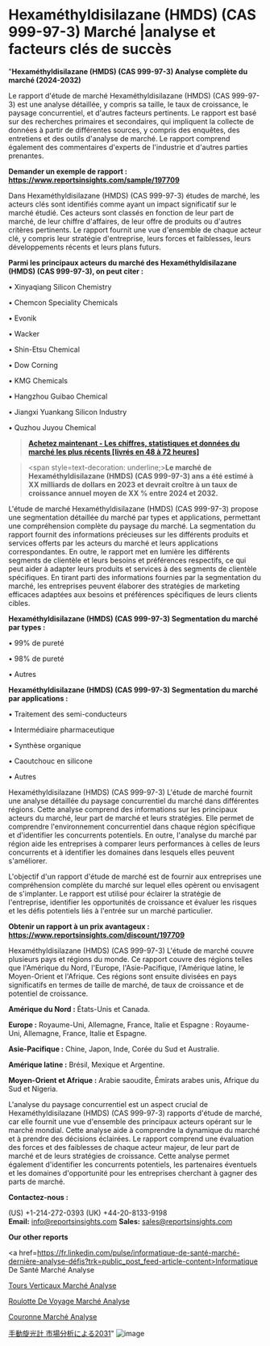 # Hexaméthyldisilazane (HMDS) (CAS 999-97-3) Marché |analyse et facteurs clés de succès

"<strong>Hexaméthyldisilazane (HMDS) (CAS 999-97-3) Analyse complète du marché (2024-2032)</strong>

Le rapport d'étude de marché Hexaméthyldisilazane (HMDS) (CAS 999-97-3) est une analyse détaillée, y compris sa taille, le taux de croissance, le paysage concurrentiel, et d'autres facteurs pertinents. Le rapport est basé sur des recherches primaires et secondaires, qui impliquent la collecte de données à partir de différentes sources, y compris des enquêtes, des entretiens et des outils d'analyse de marché. Le rapport comprend également des commentaires d'experts de l'industrie et d'autres parties prenantes.

<strong>Demander un exemple de rapport : </strong><strong><a href=https://www.reportsinsights.com/sample/197709>https://www.reportsinsights.com/sample/197709</a></strong>

Dans Hexaméthyldisilazane (HMDS) (CAS 999-97-3) études de marché, les acteurs clés sont identifiés comme ayant un impact significatif sur le marché étudié. Ces acteurs sont classés en fonction de leur part de marché, de leur chiffre d'affaires, de leur offre de produits ou d'autres critères pertinents. Le rapport fournit une vue d'ensemble de chaque acteur clé, y compris leur stratégie d'entreprise, leurs forces et faiblesses, leurs développements récents et leurs plans futurs.

<strong>Parmi les principaux acteurs du marché des Hexaméthyldisilazane (HMDS) (CAS 999-97-3), on peut citer :</strong>

• Xinyaqiang Silicon Chemistry

• Chemcon Speciality Chemicals

• Evonik

• Wacker

• Shin-Etsu Chemical

• Dow Corning

• KMG Chemicals

• Hangzhou Guibao Chemical

• Jiangxi Yuankang Silicon Industry

• Quzhou Juyou Chemical

<blockquote><a href=https://reportsinsights.com/buynow/197709><span style=text-decoration: underline;><strong>Achetez maintenant - Les chiffres, statistiques et données du marché les plus récents [livrés en 48 à 72 heures]</strong></span></a></blockquote>
<blockquote>
<div class=group w-full text-gray-800 dark:text-gray-100 border-b border-black/10 dark:border-gray-900/50 bg-gray-50 dark:bg-[#444654]>
<div class=flex p-4 gap-4 text-base md:gap-6 md:max-w-2xl lg:max-w-xl xl:max-w-3xl md:py-6 lg:px-0 m-auto>
<div class=relative flex flex-col w-[calc(100%-50px)] gap-1 md:gap-3 lg:w-[calc(100%-115px)]>
<div class=flex flex-grow flex-col gap-3>
<div class=min-h-[20px] flex flex-col items-start gap-4 whitespace-pre-wrap break-words>
<div class=result-streaming markdown prose w-full break-words dark:prose-invert light>

<span style=text-decoration: underline;><strong>Le marché de Hexaméthyldisilazane (HMDS) (CAS 999-97-3) ans a été estimé à XX milliards de dollars en 2023 et devrait croître à un taux de croissance annuel moyen de XX % entre 2024 et 2032.</strong></span>

</div>
</div>
</div>
</div>
</div>
</div></blockquote>
L'étude de marché Hexaméthyldisilazane (HMDS) (CAS 999-97-3) propose une segmentation détaillée du marché par types et applications, permettant une compréhension complète du paysage du marché. La segmentation du rapport fournit des informations précieuses sur les différents produits et services offerts par les acteurs du marché et leurs applications correspondantes. En outre, le rapport met en lumière les différents segments de clientèle et leurs besoins et préférences respectifs, ce qui peut aider à adapter leurs produits et services à des segments de clientèle spécifiques. En tirant parti des informations fournies par la segmentation du marché, les entreprises peuvent élaborer des stratégies de marketing efficaces adaptées aux besoins et préférences spécifiques de leurs clients cibles.

<strong>Hexaméthyldisilazane (HMDS) (CAS 999-97-3) Segmentation du marché par types :</strong>

• 99% de pureté

• 98% de pureté

• Autres

<strong>Hexaméthyldisilazane (HMDS) (CAS 999-97-3) Segmentation du marché par applications :</strong>

• Traitement des semi-conducteurs

• Intermédiaire pharmaceutique

• Synthèse organique

• Caoutchouc en silicone

• Autres

Hexaméthyldisilazane (HMDS) (CAS 999-97-3) L'étude de marché fournit une analyse détaillée du paysage concurrentiel du marché dans différentes régions. Cette analyse comprend des informations sur les principaux acteurs du marché, leur part de marché et leurs stratégies. Elle permet de comprendre l'environnement concurrentiel dans chaque région spécifique et d'identifier les concurrents potentiels. En outre, l'analyse du marché par région aide les entreprises à comparer leurs performances à celles de leurs concurrents et à identifier les domaines dans lesquels elles peuvent s'améliorer.

L'objectif d'un rapport d'étude de marché est de fournir aux entreprises une compréhension complète du marché sur lequel elles opèrent ou envisagent de s'implanter. Le rapport est utilisé pour éclairer la stratégie de l'entreprise, identifier les opportunités de croissance et évaluer les risques et les défis potentiels liés à l'entrée sur un marché particulier.

<strong>Obtenir un rapport à un prix avantageux : <a href=https://www.reportsinsights.com/discount/197709>https://www.reportsinsights.com/discount/197709</a></strong>

Hexaméthyldisilazane (HMDS) (CAS 999-97-3) L'étude de marché couvre plusieurs pays et régions du monde. Ce rapport couvre des régions telles que l'Amérique du Nord, l'Europe, l'Asie-Pacifique, l'Amérique latine, le Moyen-Orient et l'Afrique. Ces régions sont ensuite divisées en pays significatifs en termes de taille de marché, de taux de croissance et de potentiel de croissance.

<strong>Amérique du Nord :</strong> États-Unis et Canada.

<strong>Europe :</strong> Royaume-Uni, Allemagne, France, Italie et Espagne : Royaume-Uni, Allemagne, France, Italie et Espagne.

<strong>Asie-Pacifique :</strong> Chine, Japon, Inde, Corée du Sud et Australie.

<strong>Amérique latine :</strong> Brésil, Mexique et Argentine.

<strong>Moyen-Orient et Afrique :</strong> Arabie saoudite, Émirats arabes unis, Afrique du Sud et Nigeria.

L'analyse du paysage concurrentiel est un aspect crucial de Hexaméthyldisilazane (HMDS) (CAS 999-97-3) rapports d'étude de marché, car elle fournit une vue d'ensemble des principaux acteurs opérant sur le marché mondial. Cette analyse aide à comprendre la dynamique du marché et à prendre des décisions éclairées. Le rapport comprend une évaluation des forces et des faiblesses de chaque acteur majeur, de leur part de marché et de leurs stratégies de croissance. Cette analyse permet également d'identifier les concurrents potentiels, les partenaires éventuels et les domaines d'opportunité pour les entreprises cherchant à gagner des parts de marché.

<strong>Contactez-nous :</strong>

(US) +1-214-272-0393
(UK) +44-20-8133-9198
<strong>Email:</strong> <a>info@reportsinsights.com</a>
<strong>Sales:</strong> <a>sales@reportsinsights.com</a>

<strong>Our other reports</strong>

<a href=https://fr.linkedin.com/pulse/informatique-de-santé-marché-dernière-analyse-défis?trk=public_post_feed-article-content>Informatique De Santé Marché Analyse</a>

<a href=https://www.linkedin.com/pulse/tours-verticaux-march%C3%A9paysage-comprenant-des-vyodf/>Tours Verticaux Marché Analyse</a>

<a href=https://www.linkedin.com/pulse/roulotte-de-voyage-march%C3%A9informations-couvertes-6vpnf/>Roulotte De Voyage Marché Analyse</a>

<a href=https://www.linkedin.com/pulse/couronne-march%C3%A9-taille-part-perspectives-et-favxc/>Couronne Marché Analyse</a>

<a href=https://www.linkedin.com/pulse/手動旋光計-市場2023の収益シェアサイズ2028-business-wisdom-research-2456/>手動旋光計 市場分析による2031</a>"
![image](https://github.com/daminid12/RImarketexcellence/assets/158430485/685d1335-fd75-4a40-a1bf-5a9fc38826bc)
